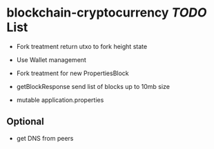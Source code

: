 # blockchain-cryptocurrency *TODO* List

* Fork treatment return utxo to fork height state

* Use Wallet management

* Fork treatment for new PropertiesBlock

* getBlockResponse send list of blocks up to 10mb size

* mutable application.properties

## Optional

* get DNS from peers
